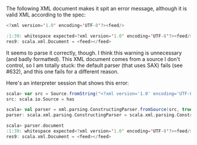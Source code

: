 The following XML document makes it spit an error message, although it is valid XML according to the spec:

```scala
<?xml version='1.0' encoding='UTF-8'?><feed/>
```
```scala
:1:39: whitespace expected<?xml version='1.0' encoding='UTF-8'?><feed/>                                      ^
res9: scala.xml.Document = <feed></feed>
```

It seems to parse it correctly, though. I think this warning is unnecessary (and badly formatted). This XML document comes from a source I don't control, so I am totally stuck: the default parser (that uses SAX) fails (see #632), and this one fails for a different reason.

Here's an interpreter session that shows this error:
```scala
scala> var src = Source.fromString("<?xml version='1.0' encoding='UTF-8'?><feed/>")
src: scala.io.Source = has

scala> val parser = xml.parsing.ConstructingParser.fromSource(src, true)
parser: scala.xml.parsing.ConstructingParser = scala.xml.parsing.ConstructingParser@74fb70

scala> parser.document
:1:39: whitespace expected<?xml version='1.0' encoding='UTF-8'?><feed/>                                      ^
res9: scala.xml.Document = <feed></feed>
```
